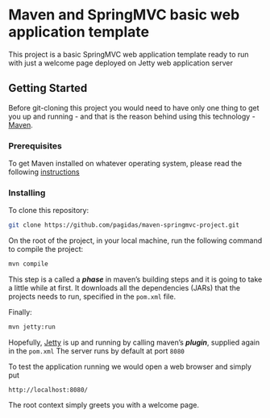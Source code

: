 # Maven and SpringMVC basic web application template
This project is a basic SpringMVC web application template ready to 
run with just a welcome page deployed on Jetty web application server

## Getting Started
Before git-cloning this project you would need to have only one thing
to get you up and running - and that is the reason behind using this
technology - [Maven](https://maven.apache.org/).

### Prerequisites
To get Maven installed on whatever operating system, please read the following [instructions](https://www.baeldung.com/install-maven-on-windows-linux-mac)

### Installing

To clone this repository:
```bash
git clone https://github.com/pagidas/maven-springmvc-project.git
```

On the root of the project, in your local machine, run the following command to compile the project:
```bash
mvn compile
```

This step is a called a ***phase*** in maven’s building steps and it is going to take a little while at first. It downloads all the dependencies (JARs) that the projects needs to run, specified in the `pom.xml` file.

Finally:
```bash
mvn jetty:run
```

Hopefully, [Jetty](https://www.eclipse.org/jetty/documentation/9.4.x/jetty-maven-plugin.html) is up and running by calling maven’s ***plugin***, supplied again in the `pom.xml` The server runs by default at port `8080`

To test the application running we would open a web browser and simply put
```http
http://localhost:8080/
```

The root context simply greets you with a welcome page. 
